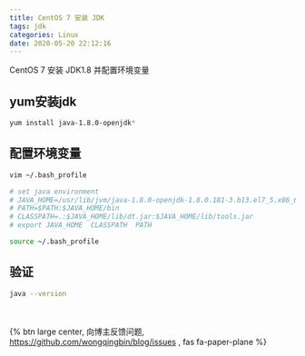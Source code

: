 ```yaml
---
title: CentOS 7 安装 JDK
tags: jdk
categories: Linux
date: 2020-05-20 22:12:16
---
```

CentOS 7 安装 JDK1.8 并配置环境变量
<!-- more -->

## yum安装jdk

```bash
yum install java-1.8.0-openjdk*
```

## 配置环境变量

```bash
vim ~/.bash_profile

# set java environment
# JAVA_HOME=/usr/lib/jvm/java-1.8.0-openjdk-1.8.0.181-3.b13.el7_5.x86_64
# PATH=$PATH:$JAVA_HOME/bin
# CLASSPATH=.:$JAVA_HOME/lib/dt.jar:$JAVA_HOME/lib/tools.jar
# export JAVA_HOME  CLASSPATH  PATH

source ~/.bash_profile
```

## 验证

```bash
java --version
```

<br><br>{% btn large center, 向博主反馈问题, <https://github.com/wongqingbin/blog/issues> , fas fa-paper-plane %}
